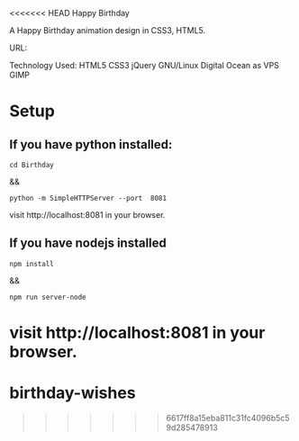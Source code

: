 <<<<<<< HEAD
Happy Birthday

A Happy Birthday animation design in CSS3, HTML5.

URL:

Technology Used: HTML5 CSS3 jQuery GNU/Linux Digital Ocean as VPS GIMP

# Setup

## If you have python installed:

```
cd Birthday
```

&&

```
python -m SimpleHTTPServer --port  8081
```

visit http://localhost:8081 in your browser.

## If you have nodejs installed

```
npm install
```

&&

```
npm run server-node
```

visit http://localhost:8081 in your browser.
=======
# birthday-wishes
>>>>>>> 6617ff8a15eba811c31fc4096b5c59d285478913
